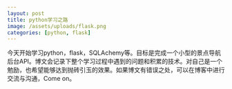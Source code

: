 ```yaml
---
layout: post
title: python学习之路
image: /assets/uploads/flask.png
categories: [python, flask]
---
```


今天开始学习python，flask，SQLAchemy等。目标是完成一个小型的景点导航后台API。博文会记录下整个学习过程中遇到的问题和积累的技术。对自己是一个勉励，也希望能够达到抛砖引玉的效果。如果博文有错误之处，可以在博客中进行交流与沟通，Come on。
